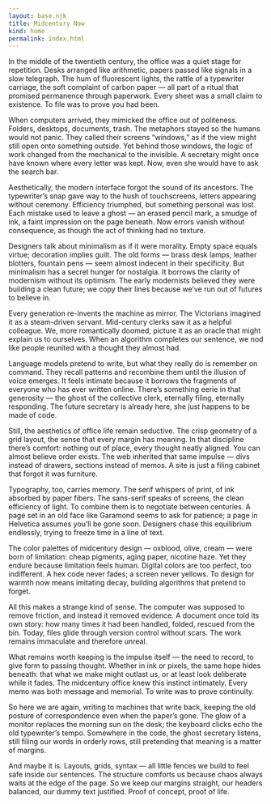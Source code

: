```yaml
---
layout: base.njk
title: Midcentury Now
kind: home
permalink: index.html
---
```


In the middle of the twentieth century, the office was a quiet stage for repetition. Desks arranged like arithmetic, papers passed like signals in a slow telegraph. The hum of fluorescent lights, the rattle of a typewriter carriage, the soft complaint of carbon paper — all part of a ritual that promised permanence through paperwork. Every sheet was a small claim to existence. To file was to prove you had been.

When computers arrived, they mimicked the office out of politeness. Folders, desktops, documents, trash. The metaphors stayed so the humans would not panic. They called their screens “windows,” as if the view might still open onto something outside. Yet behind those windows, the logic of work changed from the mechanical to the invisible. A secretary might once have known where every letter was kept. Now, even she would have to ask the search bar.

Aesthetically, the modern interface forgot the sound of its ancestors. The typewriter’s snap gave way to the hush of touchscreens, letters appearing without ceremony. Efficiency triumphed, but something personal was lost. Each mistake used to leave a ghost — an erased pencil mark, a smudge of ink, a faint impression on the page beneath. Now errors vanish without consequence, as though the act of thinking had no texture.

Designers talk about minimalism as if it were morality. Empty space equals virtue; decoration implies guilt. The old forms — brass desk lamps, leather blotters, fountain pens — seem almost indecent in their specificity. But minimalism has a secret hunger for nostalgia. It borrows the clarity of modernism without its optimism. The early modernists believed they were building a clean future; we copy their lines because we’ve run out of futures to believe in.

Every generation re-invents the machine as mirror. The Victorians imagined it as a steam-driven servant. Mid-century clerks saw it as a helpful colleague. We, more romantically doomed, picture it as an oracle that might explain us to ourselves. When an algorithm completes our sentence, we nod like people reunited with a thought they almost had.

Language models pretend to write, but what they really do is remember on command. They recall patterns and recombine them until the illusion of voice emerges. It feels intimate because it borrows the fragments of everyone who has ever written online. There’s something eerie in that generosity — the ghost of the collective clerk, eternally filing, eternally responding. The future secretary is already here, she just happens to be made of code.

Still, the aesthetics of office life remain seductive. The crisp geometry of a grid layout, the sense that every margin has meaning. In that discipline there’s comfort: nothing out of place, every thought neatly aligned. You can almost believe order exists. The web inherited that same impulse — divs instead of drawers, sections instead of memos. A site is just a filing cabinet that forgot it was furniture.

Typography, too, carries memory. The serif whispers of print, of ink absorbed by paper fibers. The sans-serif speaks of screens, the clean efficiency of light. To combine them is to negotiate between centuries. A page set in an old face like Garamond seems to ask for patience; a page in Helvetica assumes you’ll be gone soon. Designers chase this equilibrium endlessly, trying to freeze time in a line of text.

The color palettes of midcentury design — oxblood, olive, cream — were born of limitation: cheap pigments, aging paper, nicotine haze. Yet they endure because limitation feels human. Digital colors are too perfect, too indifferent. A hex code never fades; a screen never yellows. To design for warmth now means imitating decay, building algorithms that pretend to forget.

All this makes a strange kind of sense. The computer was supposed to remove friction, and instead it removed evidence. A document once told its own story: how many times it had been handled, folded, rescued from the bin. Today, files glide through version control without scars. The work remains immaculate and therefore unreal.

What remains worth keeping is the impulse itself — the need to record, to give form to passing thought. Whether in ink or pixels, the same hope hides beneath: that what we make might outlast us, or at least look deliberate while it fades. The midcentury office knew this instinct intimately. Every memo was both message and memorial. To write was to prove continuity.

So here we are again, writing to machines that write back, keeping the old posture of correspondence even when the paper’s gone. The glow of a monitor replaces the morning sun on the desk; the keyboard clicks echo the old typewriter’s tempo. Somewhere in the code, the ghost secretary listens, still filing our words in orderly rows, still pretending that meaning is a matter of margins.

And maybe it is. Layouts, grids, syntax — all little fences we build to feel safe inside our sentences. The structure comforts us because chaos always waits at the edge of the page. So we keep our margins straight, our headers balanced, our dummy text justified. Proof of concept, proof of life.
